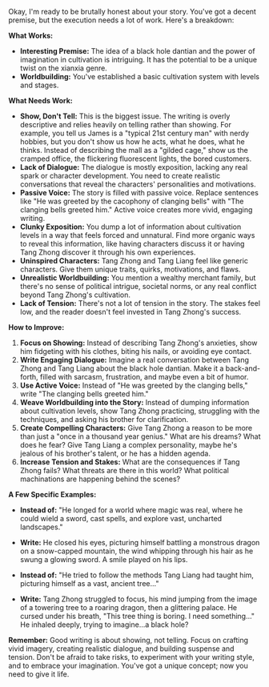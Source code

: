 Okay, I'm ready to be brutally honest about your story. You've got a decent premise, but the execution needs a lot of work. Here's a breakdown:

**What Works:**

* **Interesting Premise:**  The idea of a black hole dantian and the power of imagination in cultivation is intriguing. It has the potential to be a unique twist on the xianxia genre.
* **Worldbuilding:** You've established a basic cultivation system with levels and stages. 

**What Needs Work:**

* **Show, Don't Tell:**  This is the biggest issue.  The writing is overly descriptive and relies heavily on telling rather than showing. For example, you tell us James is a "typical 21st century man" with nerdy hobbies, but you don't show us how he acts, what he does, what he thinks. Instead of describing the mall as a "gilded cage," show us the cramped office, the flickering fluorescent lights, the bored customers. 
* **Lack of Dialogue:**  The dialogue is mostly exposition, lacking any real spark or character development. You need to create realistic conversations that reveal the characters' personalities and motivations.
* **Passive Voice:**  The story is filled with passive voice.  Replace sentences like "He was greeted by the cacophony of clanging bells" with "The clanging bells greeted him."  Active voice creates more vivid, engaging writing.
* **Clunky Exposition:**  You dump a lot of information about cultivation levels in a way that feels forced and unnatural.  Find more organic ways to reveal this information, like having characters discuss it or having Tang Zhong discover it through his own experiences. 
* **Uninspired Characters:** Tang Zhong and Tang Liang feel like generic characters.  Give them unique traits, quirks, motivations, and flaws.  
* **Unrealistic Worldbuilding:** You mention a wealthy merchant family, but there's no sense of political intrigue, societal norms, or any real conflict beyond Tang Zhong's cultivation. 
* **Lack of Tension:**  There's not a lot of tension in the story.  The stakes feel low, and the reader doesn't feel invested in Tang Zhong's success. 

**How to Improve:**

1. **Focus on Showing:**  Instead of describing Tang Zhong's anxieties, show him fidgeting with his clothes, biting his nails, or avoiding eye contact.  
2. **Write Engaging Dialogue:**  Imagine a real conversation between Tang Zhong and Tang Liang about the black hole dantian.  Make it a back-and-forth, filled with sarcasm, frustration, and maybe even a bit of humor.
3. **Use Active Voice:**  Instead of "He was greeted by the clanging bells," write "The clanging bells greeted him." 
4. **Weave Worldbuilding into the Story:**  Instead of dumping information about cultivation levels, show Tang Zhong practicing, struggling with the techniques, and asking his brother for clarification.
5. **Create Compelling Characters:** Give Tang Zhong a reason to be more than just a "once in a thousand year genius."  What are his dreams? What does he fear?  Give Tang Liang a complex personality, maybe he's jealous of his brother's talent, or he has a hidden agenda. 
6. **Increase Tension and Stakes:**  What are the consequences if Tang Zhong fails? What threats are there in this world?  What political machinations are happening behind the scenes?

**A Few Specific Examples:**

* **Instead of:** "He longed for a world where magic was real, where he could wield a sword, cast spells, and explore vast, uncharted landscapes."
* **Write:** He closed his eyes, picturing himself battling a monstrous dragon on a snow-capped mountain, the wind whipping through his hair as he swung a glowing sword.  A smile played on his lips. 

* **Instead of:** "He tried to follow the methods Tang Liang had taught him, picturing himself as a vast, ancient tree..."
* **Write:**  Tang Zhong struggled to focus, his mind jumping from the image of a towering tree to a roaring dragon, then a glittering palace.  He cursed under his breath, "This tree thing is boring. I need something..." He inhaled deeply, trying to imagine...a black hole?

**Remember:**  Good writing is about showing, not telling.  Focus on crafting vivid imagery, creating realistic dialogue, and building suspense and tension.  Don't be afraid to take risks, to experiment with your writing style, and to embrace your imagination.  You've got a unique concept; now you need to give it life. 
